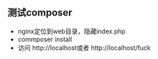 ## 测试composer
- nginx定位到web目录，隐藏index.php
- commposer install 
- 访问 http://localhost或者 http://localhost/fuck
